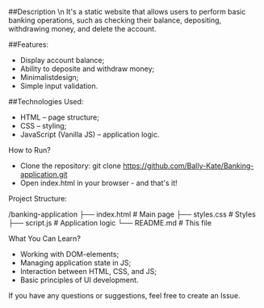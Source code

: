 ##Description \n
It's a static website that allows users to perform basic banking operations, 
such as checking their balance, depositing, withdrawing money, and delete the account.

##Features:
- Display account balance;
- Ability to deposite and withdraw money;
- Minimalistdesign;
- Simple input validation.

##Technologies Used:
- HTML – page structure;
- CSS – styling;
- JavaScript (Vanilla JS) – application logic.

How to Run?
- Clone the repository:
    git clone https://github.com/Bally-Kate/Banking-application.git
- Open index.html in your browser - and that's it!

Project Structure:

/banking-application
 ├── index.html       # Main page
 ├── styles.css       # Styles
 ├── script.js        # Application logic
 └── README.md        # This file

What You Can Learn?
- Working with DOM-elements;
- Managing application state in JS;
- Interaction between HTML, CSS, and JS;
- Basic principles of UI development.

If you have any questions or suggestions, feel free to create an Issue.
